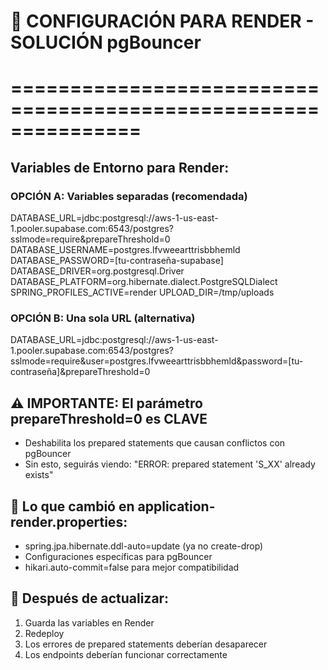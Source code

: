 # 🔧 CONFIGURACIÓN PARA RENDER - SOLUCIÓN pgBouncer
# ===============================================================

## Variables de Entorno para Render:

### OPCIÓN A: Variables separadas (recomendada)
DATABASE_URL=jdbc:postgresql://aws-1-us-east-1.pooler.supabase.com:6543/postgres?sslmode=require&prepareThreshold=0
DATABASE_USERNAME=postgres.lfvweearttrisbbhemld
DATABASE_PASSWORD=[tu-contraseña-supabase]
DATABASE_DRIVER=org.postgresql.Driver
DATABASE_PLATFORM=org.hibernate.dialect.PostgreSQLDialect
SPRING_PROFILES_ACTIVE=render
UPLOAD_DIR=/tmp/uploads

### OPCIÓN B: Una sola URL (alternativa)
DATABASE_URL=jdbc:postgresql://aws-1-us-east-1.pooler.supabase.com:6543/postgres?sslmode=require&user=postgres.lfvweearttrisbbhemld&password=[tu-contraseña]&prepareThreshold=0

## ⚠️ IMPORTANTE: El parámetro prepareThreshold=0 es CLAVE
- Deshabilita los prepared statements que causan conflictos con pgBouncer
- Sin esto, seguirás viendo: "ERROR: prepared statement 'S_XX' already exists"

## 🔧 Lo que cambió en application-render.properties:
- spring.jpa.hibernate.ddl-auto=update (ya no create-drop)
- Configuraciones específicas para pgBouncer
- hikari.auto-commit=false para mejor compatibilidad

## 📝 Después de actualizar:
1. Guarda las variables en Render
2. Redeploy
3. Los errores de prepared statements deberían desaparecer
4. Los endpoints deberían funcionar correctamente